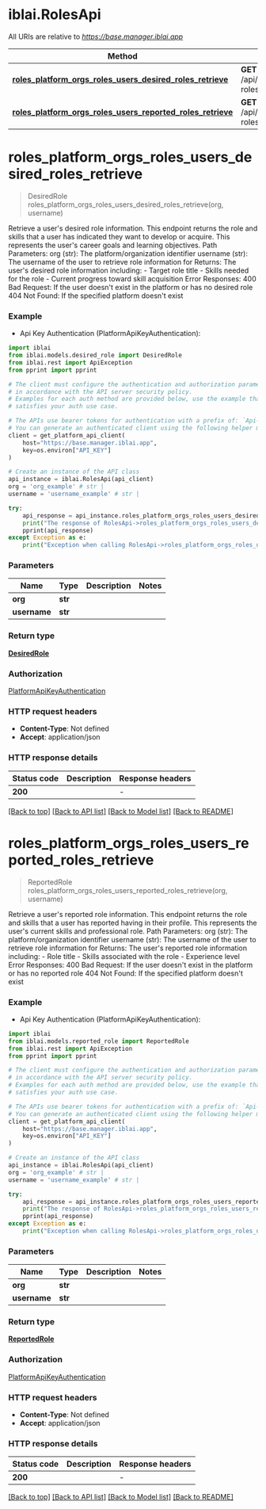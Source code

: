 # iblai.RolesApi

All URIs are relative to *https://base.manager.iblai.app*

Method | HTTP request | Description
------------- | ------------- | -------------
[**roles_platform_orgs_roles_users_desired_roles_retrieve**](RolesApi.md#roles_platform_orgs_roles_users_desired_roles_retrieve) | **GET** /api/roles/platform/orgs/{org}/roles/users/{username}/desired-roles/ | 
[**roles_platform_orgs_roles_users_reported_roles_retrieve**](RolesApi.md#roles_platform_orgs_roles_users_reported_roles_retrieve) | **GET** /api/roles/platform/orgs/{org}/roles/users/{username}/reported-roles/ | 


# **roles_platform_orgs_roles_users_desired_roles_retrieve**
> DesiredRole roles_platform_orgs_roles_users_desired_roles_retrieve(org, username)



Retrieve a user's desired role information.  This endpoint returns the role and skills that a user has indicated they want to develop or acquire. This represents the user's career goals and learning objectives.  Path Parameters:     org (str): The platform/organization identifier     username (str): The username of the user to retrieve role information for  Returns:     The user's desired role information including:     - Target role title     - Skills needed for the role     - Current progress toward skill acquisition  Error Responses:     400 Bad Request: If the user doesn't exist in the platform or has no desired role     404 Not Found: If the specified platform doesn't exist

### Example

* Api Key Authentication (PlatformApiKeyAuthentication):

```python
import iblai
from iblai.models.desired_role import DesiredRole
from iblai.rest import ApiException
from pprint import pprint

# The client must configure the authentication and authorization parameters
# in accordance with the API server security policy.
# Examples for each auth method are provided below, use the example that
# satisfies your auth use case.

# The APIs use bearer tokens for authentication with a prefix of: `Api-Key`
# You can generate an authenticated client using the following helper method
client = get_platform_api_client(
    host="https://base.manager.iblai.app", 
    key=os.environ["API_KEY"]
)

# Create an instance of the API class
api_instance = iblai.RolesApi(api_client)
org = 'org_example' # str | 
username = 'username_example' # str | 

try:
    api_response = api_instance.roles_platform_orgs_roles_users_desired_roles_retrieve(org, username)
    print("The response of RolesApi->roles_platform_orgs_roles_users_desired_roles_retrieve:\n")
    pprint(api_response)
except Exception as e:
    print("Exception when calling RolesApi->roles_platform_orgs_roles_users_desired_roles_retrieve: %s\n" % e)
```



### Parameters


Name | Type | Description  | Notes
------------- | ------------- | ------------- | -------------
 **org** | **str**|  | 
 **username** | **str**|  | 

### Return type

[**DesiredRole**](DesiredRole.md)

### Authorization

[PlatformApiKeyAuthentication](../README.md#PlatformApiKeyAuthentication)

### HTTP request headers

 - **Content-Type**: Not defined
 - **Accept**: application/json

### HTTP response details

| Status code | Description | Response headers |
|-------------|-------------|------------------|
**200** |  |  -  |

[[Back to top]](#) [[Back to API list]](../README.md#documentation-for-api-endpoints) [[Back to Model list]](../README.md#documentation-for-models) [[Back to README]](../README.md)

# **roles_platform_orgs_roles_users_reported_roles_retrieve**
> ReportedRole roles_platform_orgs_roles_users_reported_roles_retrieve(org, username)



Retrieve a user's reported role information.  This endpoint returns the role and skills that a user has reported having in their profile. This represents the user's current skills and professional role.  Path Parameters:     org (str): The platform/organization identifier     username (str): The username of the user to retrieve role information for  Returns:     The user's reported role information including:     - Role title     - Skills associated with the role     - Experience level  Error Responses:     400 Bad Request: If the user doesn't exist in the platform or has no reported role     404 Not Found: If the specified platform doesn't exist

### Example

* Api Key Authentication (PlatformApiKeyAuthentication):

```python
import iblai
from iblai.models.reported_role import ReportedRole
from iblai.rest import ApiException
from pprint import pprint

# The client must configure the authentication and authorization parameters
# in accordance with the API server security policy.
# Examples for each auth method are provided below, use the example that
# satisfies your auth use case.

# The APIs use bearer tokens for authentication with a prefix of: `Api-Key`
# You can generate an authenticated client using the following helper method
client = get_platform_api_client(
    host="https://base.manager.iblai.app", 
    key=os.environ["API_KEY"]
)

# Create an instance of the API class
api_instance = iblai.RolesApi(api_client)
org = 'org_example' # str | 
username = 'username_example' # str | 

try:
    api_response = api_instance.roles_platform_orgs_roles_users_reported_roles_retrieve(org, username)
    print("The response of RolesApi->roles_platform_orgs_roles_users_reported_roles_retrieve:\n")
    pprint(api_response)
except Exception as e:
    print("Exception when calling RolesApi->roles_platform_orgs_roles_users_reported_roles_retrieve: %s\n" % e)
```



### Parameters


Name | Type | Description  | Notes
------------- | ------------- | ------------- | -------------
 **org** | **str**|  | 
 **username** | **str**|  | 

### Return type

[**ReportedRole**](ReportedRole.md)

### Authorization

[PlatformApiKeyAuthentication](../README.md#PlatformApiKeyAuthentication)

### HTTP request headers

 - **Content-Type**: Not defined
 - **Accept**: application/json

### HTTP response details

| Status code | Description | Response headers |
|-------------|-------------|------------------|
**200** |  |  -  |

[[Back to top]](#) [[Back to API list]](../README.md#documentation-for-api-endpoints) [[Back to Model list]](../README.md#documentation-for-models) [[Back to README]](../README.md)

